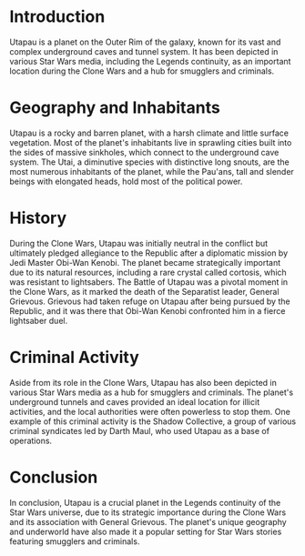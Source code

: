 # Introduction

Utapau is a planet on the Outer Rim of the galaxy, known for its vast and complex underground caves and tunnel system.
It has been depicted in various Star Wars media, including the Legends continuity, as an important location during the Clone Wars and a hub for smugglers and criminals.

# Geography and Inhabitants

Utapau is a rocky and barren planet, with a harsh climate and little surface vegetation.
Most of the planet's inhabitants live in sprawling cities built into the sides of massive sinkholes, which connect to the underground cave system.
The Utai, a diminutive species with distinctive long snouts, are the most numerous inhabitants of the planet, while the Pau'ans, tall and slender beings with elongated heads, hold most of the political power.

# History

During the Clone Wars, Utapau was initially neutral in the conflict but ultimately pledged allegiance to the Republic after a diplomatic mission by Jedi Master Obi-Wan Kenobi.
The planet became strategically important due to its natural resources, including a rare crystal called cortosis, which was resistant to lightsabers.
The Battle of Utapau was a pivotal moment in the Clone Wars, as it marked the death of the Separatist leader, General Grievous.
Grievous had taken refuge on Utapau after being pursued by the Republic, and it was there that Obi-Wan Kenobi confronted him in a fierce lightsaber duel.

# Criminal  Activity

Aside from its role in the Clone Wars, Utapau has also been depicted in various Star Wars media as a hub for smugglers and criminals.
The planet's underground tunnels and caves provided an ideal location for illicit activities, and the local authorities were often powerless to stop them.
One example of this criminal activity is the Shadow Collective, a group of various criminal syndicates led by Darth Maul, who used Utapau as a base of operations.

# Conclusion

In conclusion, Utapau is a crucial planet in the Legends continuity of the Star Wars universe, due to its strategic importance during the Clone Wars and its association with General Grievous.
The planet's unique geography and underworld have also made it a popular setting for Star Wars stories featuring smugglers and criminals.
